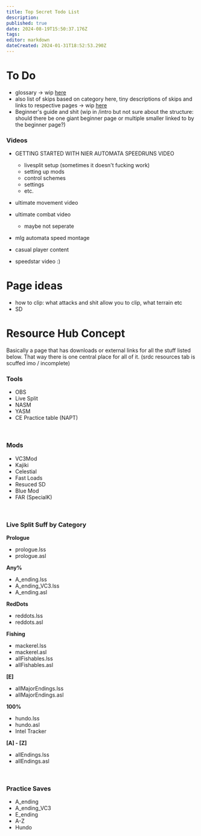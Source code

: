 ```yaml
---
title: Top Secret Todo List
description: 
published: true
date: 2024-08-19T15:50:37.176Z
tags: 
editor: markdown
dateCreated: 2024-01-31T18:52:53.290Z
---
```


# To Do

- glossary -> wip [here](/lookUp/glossary)
- also list of skips based on category here, tiny descriptions of skips and links to respective pages -> wip [here](/skipLists/skip-list-any)
- Beginner's guide and shit (wip in /intro but not sure about the structure: should there be one giant beginner page or multiple smaller linked to by the beginner page?)

### Videos
- GETTING STARTED WITH NIER AUTOMATA SPEEDRUNS VIDEO
	- livesplit setup (sometimes it doesn't fucking work)
 	- setting up mods
	- control schemes
	- settings
 	- etc.
- ultimate movement video
- ultimate combat video
	- maybe not seperate


- mlg automata speed montage 

- casual player content
- speedstar video :)

# Page ideas
 - how to clip: what attacks and shit allow you to clip, what terrain etc
 - SD
 
# Resource Hub Concept
Basically a page that has downloads or external links for all the stuff listed below.
That way there is one central place for all of it. (srdc resources tab is scuffed imo / incomplete)
<br>

### Tools
- OBS
- Live Split
- NASM
- YASM
- CE Practice table (NAPT)
<br>

### Mods
- VC3Mod
- Kajiki
- Celestial
- Fast Loads
- Resuced SD
- Blue Mod
- FAR (SpecialK)
<br>

### Live Split Suff by Category
**Prologue**
- prologue.lss
- prologue.asl

**Any%**
- A_ending.lss
- A_ending_VC3.lss
- A_ending.asl

**RedDots**
- reddots.lss
- reddots.asl

**Fishing**
- mackerel.lss
- mackerel.asl
- allFishables.lss
- allFishables.asl

**[E]**
- allMajorEndings.lss
- allMajorEndings.asl

**100%**
- hundo.lss
- hundo.asl
- Intel Tracker


**[A] - [Z]**
- allEndings.lss
- allEndings.asl
<br>

### Practice Saves
- A_ending
- A_ending_VC3
- E_ending
- A-Z
- Hundo











